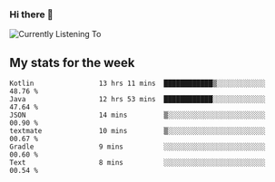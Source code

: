 ### Hi there 👋

![Currently Listening To](https://lastfm-recently-played.vercel.app/api?user=lynziee)

## My stats for the week
<!--START_SECTION:waka-->

```text
Kotlin                13 hrs 11 mins  ████████████▒░░░░░░░░░░░░   48.76 %
Java                  12 hrs 53 mins  ████████████░░░░░░░░░░░░░   47.64 %
JSON                  14 mins         ▒░░░░░░░░░░░░░░░░░░░░░░░░   00.90 %
textmate              10 mins         ▒░░░░░░░░░░░░░░░░░░░░░░░░   00.67 %
Gradle                9 mins          ░░░░░░░░░░░░░░░░░░░░░░░░░   00.60 %
Text                  8 mins          ░░░░░░░░░░░░░░░░░░░░░░░░░   00.54 %
```

<!--END_SECTION:waka-->
